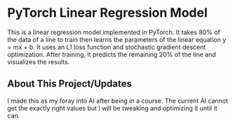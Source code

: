 # PyTorch Linear Regression Model
This is a linear regression model implemented in PyTorch. It takes 80% of the data of a line to train then learns the parameters of the linear equation y = mx + b. It uses an L1 loss function and stochastic gradient descent optimization. After training, it predicts the remaining 20% of the line and visualizes the results.

## About This Project/Updates
I made this as my foray into AI after being in a course. The current AI cannot get the exactly right values but I will be tweaking and optimizing it until it can.

